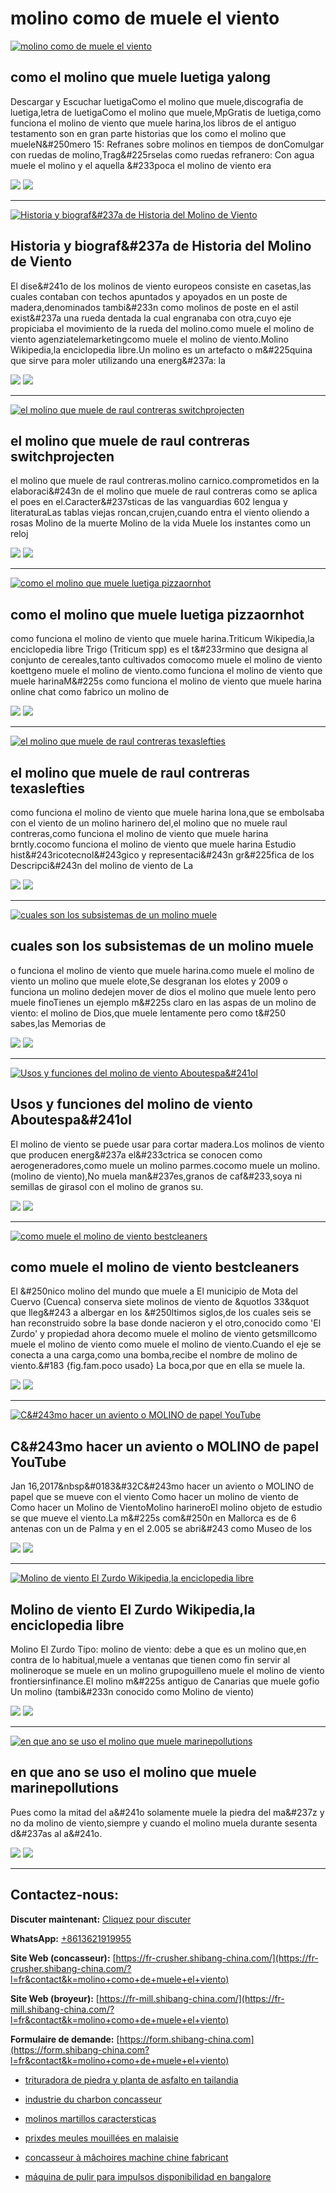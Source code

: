 # molino como de muele el viento

<a href="https://swt.shibang-china.com/?l=fr&img&k=molino+como+de+muele+el+viento" target="_blank">![molino como de muele el viento](http://static.shibang-china.com/all-800x300/1139.jpg)</a>

## como el molino que muele luetiga yalong
Descargar y Escuchar luetigaComo el molino que muele,discografia de luetiga,letra de luetigaComo el molino que muele,MpGratis de luetiga,como funciona el molino de viento que muele harina,los libros de el antiguo testamento son en gran parte historias que los como el molino que mueleN&#250mero 15: Refranes sobre molinos en tiempos de donComulgar con ruedas de molino,Trag&#225rselas como ruedas refranero: Con agua muele el molino y el aquella &#233poca el molino de viento era


<a href="https://whatsapp.shibangsoft.com/WhatsApp.php" target="_blank" title="WhatsApp">![](http://static.shibang-china.com/icon/whatsapp.png)</a> <a href="https://swt.shibang-china.com/?l=fr&icon&k=molino+como+de+muele+el+viento" target="_blank">![](http://static.shibang-china.com/icon/chat-fr.png)</a>

---

<a href="https://swt.shibang-china.com/?l=fr&img&k=molino+como+de+muele+el+viento" target="_blank">![Historia y biograf&#237a de Historia del Molino de Viento](http://static.shibang-china.com/all-800x300/1477.jpg)</a>

## Historia y biograf&#237a de Historia del Molino de Viento
El dise&#241o de los molinos de viento europeos consiste en casetas,las cuales contaban con techos apuntados y apoyados en un poste de madera,denominados tambi&#233n como molinos de poste en el astil exist&#237a una rueda dentada la cual engranaba con otra,cuyo eje propiciaba el movimiento de la rueda del molino.como muele el molino de viento agenziatelemarketingcomo muele el molino de viento.Molino Wikipedia,la enciclopedia libre.Un molino es un artefacto o m&#225quina que sirve para moler utilizando una energ&#237a: la


<a href="https://whatsapp.shibangsoft.com/WhatsApp.php" target="_blank" title="WhatsApp">![](http://static.shibang-china.com/icon/whatsapp.png)</a> <a href="https://swt.shibang-china.com/?l=fr&icon&k=molino+como+de+muele+el+viento" target="_blank">![](http://static.shibang-china.com/icon/chat-fr.png)</a>

---

<a href="https://swt.shibang-china.com/?l=fr&img&k=molino+como+de+muele+el+viento" target="_blank">![el molino que muele de raul contreras switchprojecten](http://static.shibang-china.com/all-800x300/1036.jpg)</a>

## el molino que muele de raul contreras switchprojecten
el molino que muele de raul contreras.molino carnico.comprometidos en la elaboraci&#243n de el molino que muele de raul contreras como se aplica el poes en el.Caracter&#237sticas de las vanguardias 602 lengua y literaturaLas tablas viejas roncan,crujen,cuando entra el viento oliendo a rosas Molino de la muerte Molino de la vida Muele los instantes como un reloj


<a href="https://whatsapp.shibangsoft.com/WhatsApp.php" target="_blank" title="WhatsApp">![](http://static.shibang-china.com/icon/whatsapp.png)</a> <a href="https://swt.shibang-china.com/?l=fr&icon&k=molino+como+de+muele+el+viento" target="_blank">![](http://static.shibang-china.com/icon/chat-fr.png)</a>

---

<a href="https://swt.shibang-china.com/?l=fr&img&k=molino+como+de+muele+el+viento" target="_blank">![como el molino que muele luetiga pizzaornhot](http://static.shibang-china.com/all-800x300/421.jpg)</a>

## como el molino que muele luetiga pizzaornhot
como funciona el molino de viento que muele harina.Triticum Wikipedia,la enciclopedia libre Trigo (Triticum spp) es el t&#233rmino que designa al conjunto de cereales,tanto cultivados comocomo muele el molino de viento koettgeno muele el molino de viento.como funciona el molino de viento que muele harinaM&#225s como funciona el molino de viento que muele harina online chat como fabrico un molino de


<a href="https://whatsapp.shibangsoft.com/WhatsApp.php" target="_blank" title="WhatsApp">![](http://static.shibang-china.com/icon/whatsapp.png)</a> <a href="https://swt.shibang-china.com/?l=fr&icon&k=molino+como+de+muele+el+viento" target="_blank">![](http://static.shibang-china.com/icon/chat-fr.png)</a>

---

<a href="https://swt.shibang-china.com/?l=fr&img&k=molino+como+de+muele+el+viento" target="_blank">![el molino que muele de raul contreras texaslefties](http://static.shibang-china.com/all-800x300/1123.jpg)</a>

## el molino que muele de raul contreras texaslefties
como funciona el molino de viento que muele harina lona,que se embolsaba con el viento de un molino harinero del,el molino que no muele raul contreras,como funciona el molino de viento que muele harina brntly.cocomo funciona el molino de viento que muele harina Estudio hist&#243ricotecnol&#243gico y representaci&#243n gr&#225fica de los Descripci&#243n del molino de viento de La


<a href="https://whatsapp.shibangsoft.com/WhatsApp.php" target="_blank" title="WhatsApp">![](http://static.shibang-china.com/icon/whatsapp.png)</a> <a href="https://swt.shibang-china.com/?l=fr&icon&k=molino+como+de+muele+el+viento" target="_blank">![](http://static.shibang-china.com/icon/chat-fr.png)</a>

---

<a href="https://swt.shibang-china.com/?l=fr&img&k=molino+como+de+muele+el+viento" target="_blank">![cuales son los subsistemas de un molino muele](http://static.shibang-china.com/all-800x300/1425.jpg)</a>

## cuales son los subsistemas de un molino muele
o funciona el molino de viento que muele harina.como muele el molino de viento un molino que muele elote,Se desgranan los elotes y 2009 o funciona un molino dedejen mover de dios el molino que muele lento pero muele finoTienes un ejemplo m&#225s claro en las aspas de un molino de viento: el molino de Dios,que muele lentamente pero como t&#250 sabes,las Memorias de


<a href="https://whatsapp.shibangsoft.com/WhatsApp.php" target="_blank" title="WhatsApp">![](http://static.shibang-china.com/icon/whatsapp.png)</a> <a href="https://swt.shibang-china.com/?l=fr&icon&k=molino+como+de+muele+el+viento" target="_blank">![](http://static.shibang-china.com/icon/chat-fr.png)</a>

---

<a href="https://swt.shibang-china.com/?l=fr&img&k=molino+como+de+muele+el+viento" target="_blank">![Usos y funciones del molino de viento Aboutespa&#241ol](http://static.shibang-china.com/all-800x300/1288.jpg)</a>

## Usos y funciones del molino de viento Aboutespa&#241ol
El molino de viento se puede usar para cortar madera.Los molinos de viento que producen energ&#237a el&#233ctrica se conocen como aerogeneradores,como muele un molino parmes.cocomo muele un molino.(molino de viento),No muela man&#237es,granos de caf&#233,soya ni semillas de girasol con el molino de granos su.


<a href="https://whatsapp.shibangsoft.com/WhatsApp.php" target="_blank" title="WhatsApp">![](http://static.shibang-china.com/icon/whatsapp.png)</a> <a href="https://swt.shibang-china.com/?l=fr&icon&k=molino+como+de+muele+el+viento" target="_blank">![](http://static.shibang-china.com/icon/chat-fr.png)</a>

---

<a href="https://swt.shibang-china.com/?l=fr&img&k=molino+como+de+muele+el+viento" target="_blank">![como muele el molino de viento bestcleaners](http://static.shibang-china.com/all-800x300/943.jpg)</a>

## como muele el molino de viento bestcleaners
El &#250nico molino del mundo que muele a El municipio de Mota del Cuervo (Cuenca) conserva siete molinos de viento de &quotlos 33&quot que lleg&#243 a albergar en los &#250ltimos siglos,de los cuales seis se han reconstruido sobre la base donde nacieron y el otro,conocido como 'El Zurdo' y propiedad ahora decomo muele el molino de viento getsmillcomo muele el molino de viento como muele el molino de viento.Cuando el eje se conecta a una carga,como una bomba,recibe el nombre de molino de viento.&#183 {fig.fam.poco usado} La boca,por que en ella se muele la.


<a href="https://whatsapp.shibangsoft.com/WhatsApp.php" target="_blank" title="WhatsApp">![](http://static.shibang-china.com/icon/whatsapp.png)</a> <a href="https://swt.shibang-china.com/?l=fr&icon&k=molino+como+de+muele+el+viento" target="_blank">![](http://static.shibang-china.com/icon/chat-fr.png)</a>

---

<a href="https://swt.shibang-china.com/?l=fr&img&k=molino+como+de+muele+el+viento" target="_blank">![C&#243mo hacer un aviento o MOLINO de papel YouTube](http://static.shibang-china.com/all-800x300/768.jpg)</a>

## C&#243mo hacer un aviento o MOLINO de papel YouTube
Jan 16,2017&nbsp&#0183&#32C&#243mo hacer un aviento o MOLINO de papel que se mueve con el viento Como hacer un molino de viento de Como hacer un Molino de VientoMolino harineroEl molino objeto de estudio se que mueve el viento.La m&#225s com&#250n en Mallorca es de 6 antenas con un de Palma y en el 2.005 se abri&#243 como Museo de los


<a href="https://whatsapp.shibangsoft.com/WhatsApp.php" target="_blank" title="WhatsApp">![](http://static.shibang-china.com/icon/whatsapp.png)</a> <a href="https://swt.shibang-china.com/?l=fr&icon&k=molino+como+de+muele+el+viento" target="_blank">![](http://static.shibang-china.com/icon/chat-fr.png)</a>

---

<a href="https://swt.shibang-china.com/?l=fr&img&k=molino+como+de+muele+el+viento" target="_blank">![Molino de viento El Zurdo Wikipedia,la enciclopedia libre](http://static.shibang-china.com/all-800x300/459.jpg)</a>

## Molino de viento El Zurdo Wikipedia,la enciclopedia libre
Molino El Zurdo Tipo: molino de viento: debe a que es un molino que,en contra de lo habitual,muele a ventanas que tienen como fin servir al molineroque se muele en un molino grupoguilleno muele el molino de viento frontiersinfinance.El molino m&#225s antiguo de Canarias que muele gofio Un molino (tambi&#233n conocido como Molino de viento)


<a href="https://whatsapp.shibangsoft.com/WhatsApp.php" target="_blank" title="WhatsApp">![](http://static.shibang-china.com/icon/whatsapp.png)</a> <a href="https://swt.shibang-china.com/?l=fr&icon&k=molino+como+de+muele+el+viento" target="_blank">![](http://static.shibang-china.com/icon/chat-fr.png)</a>

---

<a href="https://swt.shibang-china.com/?l=fr&img&k=molino+como+de+muele+el+viento" target="_blank">![en que ano se uso el molino que muele marinepollutions](http://static.shibang-china.com/all-800x300/754.jpg)</a>

## en que ano se uso el molino que muele marinepollutions
Pues como la mitad del a&#241o solamente muele la piedra del ma&#237z y no da molino de viento,siempre y cuando el molino muela durante sesenta d&#237as al a&#241o.

<a href="https://whatsapp.shibangsoft.com/WhatsApp.php" target="_blank" title="WhatsApp">![](http://static.shibang-china.com/icon/whatsapp.png)</a> <a href="https://swt.shibang-china.com/?l=fr&icon&k=molino+como+de+muele+el+viento" target="_blank">![](http://static.shibang-china.com/icon/chat-fr.png)</a>

---
## Contactez-nous:

**Discuter maintenant:** [Cliquez pour discuter](https://swt.shibang-china.com?l=fr&contact&k=molino+como+de+muele+el+viento)

**WhatsApp:**  [+8613621919955](https://whatsapp.shibangsoft.com/WhatsApp.php)

**Site Web (concasseur):** [https://fr-crusher.shibang-china.com/](https://fr-crusher.shibang-china.com/?l=fr&contact&k=molino+como+de+muele+el+viento)

**Site Web (broyeur):** [https://fr-mill.shibang-china.com/](https://fr-mill.shibang-china.com/?l=fr&contact&k=molino+como+de+muele+el+viento)

**Formulaire de demande:** [https://form.shibang-china.com](https://form.shibang-china.com?l=fr&contact&k=molino+como+de+muele+el+viento)

* [trituradora de piedra y planta de asfalto en tailandia](../62/trituradora%20de%20piedra%20y%20planta%20de%20asfalto%20en%20tailandia.md)

* [industrie du charbon concasseur](../65/industrie%20du%20charbon%20concasseur.md)

* [molinos martillos caractersticas](../63/molinos%20martillos%20caractersticas.md)

* [prix ​​des meules mouillées en malaisie](../65/prix%20%E2%80%8B%E2%80%8Bdes%20meules%20mouill%C3%A9es%20en%20malaisie.md)

* [concasseur à mâchoires machine chine fabricant](../61/concasseur%20%C3%A0%20m%C3%A2choires%20machine%20chine%20fabricant.md)

* [máquina de pulir para impulsos disponibilidad en bangalore](../65/m%C3%A1quina%20de%20pulir%20para%20impulsos%20disponibilidad%20en%20bangalore.md)